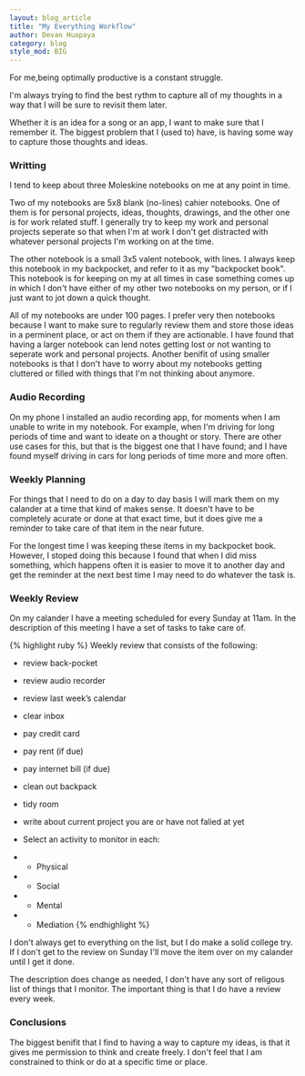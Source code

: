 ```yaml
---
layout: blog_article
title: "My Everything Workflow"
author: Devan Huapaya
category: blog
style_mod: BIG
---
```


For me,being optimally productive is a constant struggle.

I'm always trying to find the best rythm to capture all of my thoughts in a way that I will be sure to revisit them later. 

Whether it is an idea for a song or an app, I want to make sure that I remember it. The biggest problem that I (used to) have, is having some way to capture those thoughts and ideas. 


### Writting

I tend to keep about three Moleskine notebooks on me at any point in time. 

Two of my notebooks are 5x8 blank (no-lines) cahier notebooks. One of them is for personal projects, ideas, thoughts, drawings, and the other one is for work related stuff. I generally try to keep my work and personal projects seperate so that when I'm at work I don't get distracted with whatever personal projects I'm working on at the time. 

The other notebook is a small 3x5 valent notebook, with lines. I always keep this notebook in my backpocket, and refer to it as my "backpocket book". This notebook is for keeping on my at all times in case something comes up in which I don't have either of my other two notebooks on my person, or if I just want to jot down a quick thought. 

All of my notebooks are under 100 pages. I prefer very then notebooks because I want to make sure to regularly review them and store those ideas in a perminent place, or act on them if they are actionable. I have found that having a larger notebook can lend notes getting lost or not wanting to seperate work and personal projects. Another benifit of using smaller notebooks is that I don't have to worry about my notebooks getting cluttered or filled with things that I'm not thinking about anymore.

### Audio Recording

On my phone I installed an audio recording app, for moments when I am unable to write in my notebook. For example, when I'm driving for long periods of time and want to ideate on a thought or story. There are other use cases for this, but that is the biggest one that I have found; and I have found myself driving in cars for long periods of time more and more often. 

### Weekly Planning

For things that I need to do on a day to day basis I will mark them on my calander at a time that kind of makes sense. It doesn't have to be completely acurate or done at that exact time, but it does give me a reminder to take care of that item in the near future. 

For the longest time I was keeping these items in my backpocket book. However, I stoped doing this because I found that when I did miss something, which happens often it is easier to move it to another day and get the reminder at the next best time I may need to do whatever the task is. 

### Weekly Review

On my calander I have a meeting scheduled for every Sunday at 11am. In the description of this meeting I have a set of tasks to take care of. 

{% highlight ruby %}
Weekly review that consists of the following:

- review back-pocket
- review audio recorder
- review last week’s calendar

- clear inbox 

- pay credit card
- pay rent (if due)
- pay internet bill (if due)

- clean out backpack
- tidy room

- write about current project you are or have not falied at yet

- Select an activity to monitor in each:
- - Physical
- - Social 
- - Mental
- - Mediation
{% endhighlight %}

I don't always get to everything on the list, but I do make a solid college try.  
If I don't get to the review on Sunday I'll move the item over on my calander until I get it done. 

The description does change as needed, I don't have any sort of religous list of things that I monitor. The important thing is that I do have a review every week.

### Conclusions

The biggest benifit that I find to having a way to capture my ideas, is that it gives me permission to think and create freely. I don't feel that I am constrained to think or do at a specific time or place.
